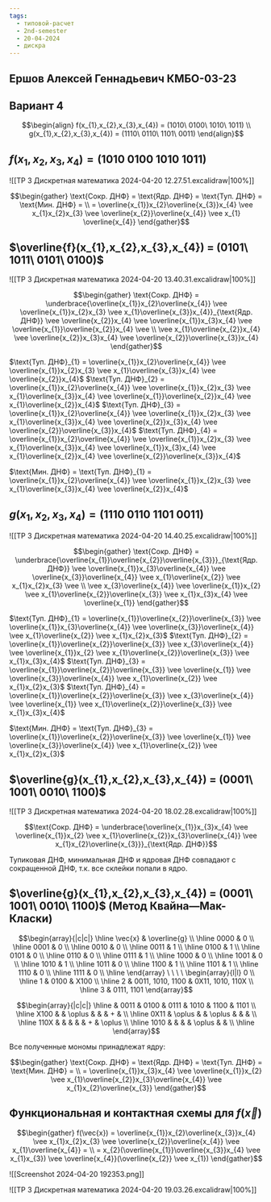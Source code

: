 ```yaml
---
tags:
  - типовой-расчет
  - 2nd-semester
  - 20-04-2024
  - дискра
---
```


## Ершов Алексей Геннадьевич КМБО-03-23

## Вариант 4

$$\begin{align}
f(x_{1},x_{2},x_{3},x_{4}) = (1010\ 0100\ 1010\ 1011) \\
g(x_{1},x_{2},x_{3},x_{4}) = (1110\ 0110\ 1101\ 0011)
\end{align}$$

## $f(x_{1},x_{2},x_{3},x_{4}) = (1010\ 0100\ 1010\ 1011)$

![[ТР 3 Дискретная математика 2024-04-20 12.27.51.excalidraw|100%]]

$$\begin{gather}
\text{Сокр. ДНФ} = \text{Ядр. ДНФ} = \text{Туп. ДНФ} = \text{Мин. ДНФ} = \\
= \overline{x_{1}}x_{2}\overline{x_{3}}x_{4} \vee x_{1}x_{2}x_{3} \vee \overline{x_{2}}\overline{x_{4}} \vee x_{1} \overline{x_{4}}
\end{gather}$$

## $\overline{f}(x_{1},x_{2},x_{3},x_{4}) = (0101\ 1011\ 0101\ 0100)$

![[ТР 3 Дискретная математика 2024-04-20 13.40.31.excalidraw|100%]]

$$\begin{gather}
\text{Сокр. ДНФ} = \underbrace{\overline{x_{1}}x_{2}\overline{x_{4}} \vee  \overline{x_{1}}x_{2}x_{3} \vee x_{1}\overline{x_{3}}x_{4}}_{\text{Ядр. ДНФ}} \vee \overline{x_{2}}x_{4} \vee \overline{x_{1}}x_{3}x_{4} \vee \overline{x_{1}}\overline{x_{2}}x_{4} \vee \\
\vee x_{1}\overline{x_{2}}x_{4} \vee \overline{x_{2}}x_{3}x_{4} \vee \overline{x_{2}}\overline{x_{3}}x_{4}
\end{gather}$$

$\text{Туп. ДНФ}_{1} = \overline{x_{1}}x_{2}\overline{x_{4}} \vee  \overline{x_{1}}x_{2}x_{3} \vee x_{1}\overline{x_{3}}x_{4} \vee \overline{x_{2}}x_{4}$
$\text{Туп. ДНФ}_{2} = \overline{x_{1}}x_{2}\overline{x_{4}} \vee  \overline{x_{1}}x_{2}x_{3} \vee x_{1}\overline{x_{3}}x_{4} \vee \overline{x_{1}}\overline{x_{2}}x_{4} \vee x_{1}\overline{x_{2}}x_{4}$
$\text{Туп. ДНФ}_{3} = \overline{x_{1}}x_{2}\overline{x_{4}} \vee  \overline{x_{1}}x_{2}x_{3} \vee x_{1}\overline{x_{3}}x_{4} \vee \overline{x_{2}}x_{3}x_{4} \vee \overline{x_{2}}\overline{x_{3}}x_{4}$
$\text{Туп. ДНФ}_{4} = \overline{x_{1}}x_{2}\overline{x_{4}} \vee  \overline{x_{1}}x_{2}x_{3} \vee x_{1}\overline{x_{3}}x_{4} \vee \overline{x_{1}}x_{3}x_{4} \vee x_{1}\overline{x_{2}}x_{4} \vee \overline{x_{2}}\overline{x_{3}}x_{4}$

$\text{Мин. ДНФ} = \text{Туп. ДНФ}_{1} = \overline{x_{1}}x_{2}\overline{x_{4}} \vee  \overline{x_{1}}x_{2}x_{3} \vee x_{1}\overline{x_{3}}x_{4} \vee \overline{x_{2}}x_{4}$

## $g(x_{1},x_{2},x_{3},x_{4}) = (1110\ 0110\ 1101\ 0011)$

![[ТР 3 Дискретная математика 2024-04-20 14.40.25.excalidraw|100%]]

$$\begin{gather}
\text{Сокр. ДНФ} = \underbrace{\overline{x_{1}}\overline{x_{2}}\overline{x_{3}}}_{\text{Ядр. ДНФ}} \vee \overline{x_{1}}x_{3}\overline{x_{4}} \vee \overline{x_{3}}\overline{x_{4}} \vee x_{1}\overline{x_{2}} \vee  x_{1}x_{2}x_{3} \vee \\ 
\vee x_{3}\overline{x_{4}} \vee \overline{x_{1}}x_{2} \vee x_{1}\overline{x_{2}}\overline{x_{3}} \vee x_{1}x_{3}x_{4} \vee \overline{x_{1}}
\end{gather}$$

$\text{Туп. ДНФ}_{1} = \overline{x_{1}}\overline{x_{2}}\overline{x_{3}} \vee \overline{x_{1}}x_{3}\overline{x_{4}} \vee \overline{x_{3}}\overline{x_{4}} \vee x_{1}\overline{x_{2}} \vee x_{1}x_{2}x_{3}$
$\text{Туп. ДНФ}_{2} = \overline{x_{1}}\overline{x_{2}}\overline{x_{3}} \vee x_{3}\overline{x_{4}} \vee \overline{x_{1}}x_{2} \vee x_{1}\overline{x_{2}}\overline{x_{3}} \vee x_{1}x_{3}x_{4}$
$\text{Туп. ДНФ}_{3} = \overline{x_{1}}\overline{x_{2}}\overline{x_{3}} \vee \overline{x_{1}} \vee \overline{x_{3}}\overline{x_{4}} \vee x_{1}\overline{x_{2}} \vee x_{1}x_{2}x_{3}$
$\text{Туп. ДНФ}_{4} = \overline{x_{1}}\overline{x_{2}}\overline{x_{3}} \vee x_{3}\overline{x_{4}} \vee \overline{x_{1}} \vee x_{1}\overline{x_{2}}\overline{x_{3}} \vee x_{1}x_{3}x_{4}$

$\text{Мин. ДНФ} = \text{Туп. ДНФ}_{3} = \overline{x_{1}}\overline{x_{2}}\overline{x_{3}} \vee \overline{x_{1}} \vee \overline{x_{3}}\overline{x_{4}} \vee x_{1}\overline{x_{2}} \vee x_{1}x_{2}x_{3}$

## $\overline{g}(x_{1},x_{2},x_{3},x_{4}) = (0001\ 1001\ 0010\ 1100)$

![[ТР 3 Дискретная математика 2024-04-20 18.02.28.excalidraw|100%]]

$$\text{Сокр. ДНФ} = \underbrace{\overline{x_{1}}x_{3}x_{4} \vee \overline{x_{1}}x_{2} \vee  x_{1}\overline{x_{2}}x_{3}\overline{x_{4}} \vee x_{1}x_{2}\overline{x_{3}}}_{\text{Ядр. ДНФ}}$$

Тупиковая ДНФ, минимальная ДНФ и ядровая ДНФ совпадают с сокращенной ДНФ, т.к. все склейки попали в ядро.

## $\overline{g}(x_{1},x_{2},x_{3},x_{4}) = (0001\ 1001\ 0010\ 1100)$ (Метод Квайна—Мак-Класки)

$$\begin{array}{|c|c|}
\hline \vec{x} & \overline{g} \\
\hline 0000 & 0 \\
\hline 0001 & 0 \\
\hline 0010 & 0 \\
\hline 0011 & 1 \\
\hline 0100 & 1 \\
\hline 0101 & 0 \\
\hline 0110 & 0 \\
\hline 0111 & 1 \\
\hline 1000 & 0 \\
\hline 1001 & 0 \\
\hline 1010 & 1 \\
\hline 1011 & 0 \\
\hline 1100 & 1 \\
\hline 1101 & 1 \\
\hline 1110 & 0 \\
\hline 1111 & 0 \\
\hline
\end{array} \ \ \ \ 
\begin{array}{l|l}
0 \\
\hline 1 & 0100 & X100 \\
\hline 2 & 0011, 1010, 1100 & 0X11, 1010, 110X \\
\hline 3 & 0111, 1101
\end{array}$$

$$\begin{array}{|c|c|}
\hline & 0011 & 0100 & 0111 & 1010 & 1100 & 1101 \\
\hline X100 &  & \oplus &  &  & + & \\
\hline 0X11 & \oplus &  & \oplus &  &  & \\
\hline 110X &  &  &  &  & + & \oplus \\
\hline 1010 &  &  &  & \oplus &  & \\
\hline
\end{array}$$

Все полученные мономы принадлежат ядру:

$$\begin{gather}
\text{Сокр. ДНФ} = \text{Ядр. ДНФ} = \text{Туп. ДНФ} = \text{Мин. ДНФ} = \\
= \overline{x_{1}}x_{3}x_{4} \vee \overline{x_{1}}x_{2} \vee  x_{1}\overline{x_{2}}x_{3}\overline{x_{4}} \vee x_{1}x_{2}\overline{x_{3}}
\end{gather}$$

##  Функциональная и контактная схемы для $f(\vec{x})$

$$\begin{gather}
f(\vec{x}) = \overline{x_{1}}x_{2}\overline{x_{3}}x_{4} \vee x_{1}x_{2}x_{3} \vee \overline{x_{2}}\overline{x_{4}} \vee x_{1}\overline{x_{4}} = \\
= x_{2}(\overline{x_{1}}\overline{x_{3}}x_{4} \vee  x_{1}x_{3}) \vee \overline{x_{4}}(\overline{x_{2}} \vee x_{1})
\end{gather}$$

![[Screenshot 2024-04-20 192353.png]]

![[ТР 3 Дискретная математика 2024-04-20 19.03.26.excalidraw|100%]]
